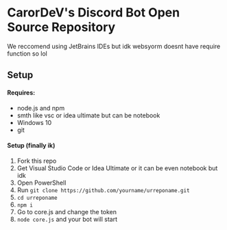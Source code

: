 # CarorDeV's Discord Bot Open Source Repository
We reccomend using JetBrains IDEs but idk websyorm doesnt have require function so lol
## Setup

#### Requires:
- node.js and npm
- smth like vsc or idea ultimate but can be notebook
- Windows 10
- git 

#### Setup (finally ik) 
1. Fork this repo
2. Get Visual Studio Code or Idea Ultimate or it can be even notebook but idk
3. Open PowerShell
4. Run `git clone https://github.com/yourname/urreponame.git`
5. `cd urreponame`
6. `npm i`
7. Go to core.js and change the token
8. `node core.js` and your bot will start
